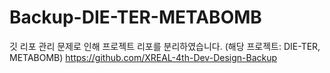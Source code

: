 # Backup-DIE-TER-METABOMB
깃 리포 관리 문제로 인해 프로젝트 리포를 분리하였습니다. (해당 프로젝트: DIE-TER, METABOMB) https://github.com/XREAL-4th-Dev-Design-Backup
